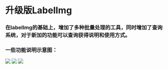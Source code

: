 # 升级版LabelImg

### 在labelImg的基础上，增加了多种批量处理的工具，同时增加了查询系统，对于新加的功能可以查询获得说明和使用方式。

### 一些功能说明示意图：
<img src="https://github.com/wufan-tb/improved-LabelImg/blob/master/demo/0.jpg" >
<img src="https://github.com/wufan-tb/improved-LabelImg/blob/master/demo/1.jpg" >
<img src="https://github.com/wufan-tb/improved-LabelImg/blob/master/demo/2.jpg" >
